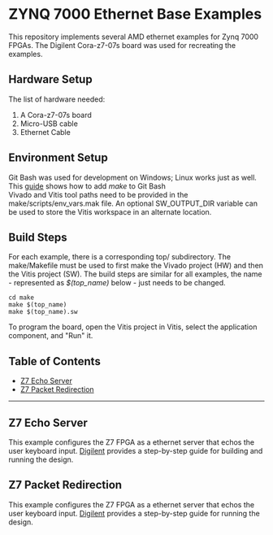 # ZYNQ 7000 Ethernet Base Examples
This repository implements several AMD ethernet examples for Zynq 7000 FPGAs. The Digilent Cora-z7-07s board was used for recreating the examples.
## Hardware Setup
The list of hardware needed:
1. A Cora-z7-07s board
2. Micro-USB cable
3. Ethernet Cable
## Environment Setup
Git Bash was used for development on Windows; Linux works just as well.  
This [guide](https://gist.github.com/evanwill/0207876c3243bbb6863e65ec5dc3f058) shows how to add _make_ to Git Bash  
Vivado and Vitis tool paths need to be provided in the make/scripts/env_vars.mak file. An optional SW_OUTPUT_DIR variable can be used to store the Vitis workspace in an alternate location.
## Build Steps
For each example, there is a corresponding top/ subdirectory. The make/Makefile must be used to first make the Vivado project (HW) and then the Vitis project (SW). The build steps are similar for all examples, the name - represented as _$(top_name)_ below - just needs to be changed.
```
cd make
make $(top_name)
make $(top_name).sw
```
To program the board, open the Vitis project in Vitis, select the application component, and "Run" it.
## Table of Contents
* [Z7 Echo Server](#z7_echo_server)  
* [Z7 Packet Redirection](#z7_pkt_redirect)
---
## Z7 Echo Server <a name="z7_echo_server"/>
This example configures the Z7 FPGA as a ethernet server that echos the user keyboard input. [Digilent](https://digilent.com/reference/programmable-logic/guides/zynq-servers) provides a step-by-step guide for building and running the design.

## Z7 Packet Redirection <a name="z7_pkt_redirect"/>
This example configures the Z7 FPGA as a ethernet server that echos the user keyboard input. [Digilent](https://digilent.com/reference/programmable-logic/guides/zynq-servers) provides a step-by-step guide for running the design.

